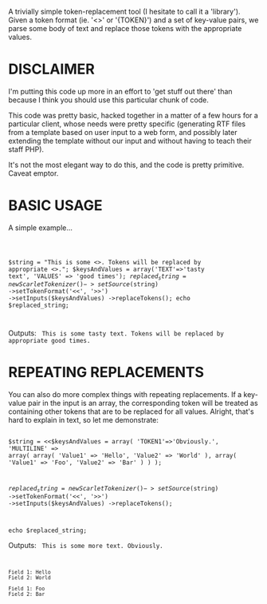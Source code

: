 A trivially simple token-replacement tool (I hesitate to call it a 'library').
Given a token format (ie. '<<TOKEN>>' or '{TOKEN}') and a set of key-value pairs, we parse some body of text and replace those tokens with the appropriate values.

# DISCLAIMER

I'm putting this code up more in an effort to 'get stuff out there' than because I think you should use this particular chunk of code.

This code was pretty basic, hacked together in a matter of a few hours for a particular client, whose needs were pretty specific (generating RTF files from a template based on user input to a web form, and possibly later extending the template without our input and without having to teach their staff PHP).

It's not the most elegant way to do this, and the code is pretty primitive. Caveat emptor.

# BASIC USAGE

A simple example...

<code>

$string = "This is some <<TEXT>>. Tokens will be replaced by appropriate <<VALUES>>.";
$keysAndValues = array('TEXT'=>'tasty text', 'VALUES' => 'good times');
$replaced_string = new ScarletTokenizer()
					->setSource($string)
					->setTokenFormat('<<', '>>')
					->setInputs($keysAndValues)
					->replaceTokens();
echo $replaced_string;

</code>

Outputs:
<code>
This is some tasty text. Tokens will be replaced by appropriate good times.
</code>

# REPEATING REPLACEMENTS

You can also do more complex things with repeating replacements. If a key-value pair in the input is an array, the corresponding token will be treated as containing other tokens that are to be replaced for all values. Alright, that's hard to explain in text, so let me demonstrate:

<code>
$string = <<<EOT
This is some more text. {TOKEN1}
{MULTILINE}
	Field 1: {Value1}
	Field 2: {Value2}
{/MULTILINE}
<<<EOT;

$keysAndValues = array(
					'TOKEN1'=>'Obviously.', 
					'MULTILINE' => array(
						array(
							'Value1' => 'Hello',
							'Value2' => 'World'
						),
						array(
							'Value1' => 'Foo',
							'Value2' => 'Bar'
						)
 				 	)
				);

$replaced_string = new ScarletTokenizer()
					->setSource($string)
					->setTokenFormat('<<', '>>')
					->setInputs($keysAndValues)
					->replaceTokens();

echo $replaced_string;
</code>

Outputs:
<code>
This is some more text. Obviously.

	Field 1: Hello
	Field 2: World

	Field 1: Foo
	Field 2: Bar
</code>

